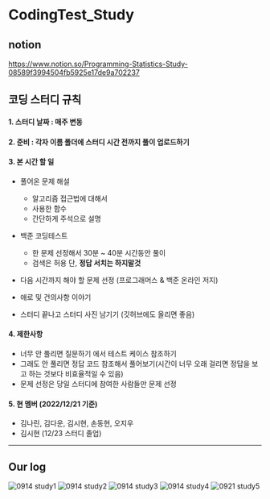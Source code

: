 # CodingTest_Study

## notion
https://www.notion.so/Programming-Statistics-Study-08589f3994504fb5925e17de9a702237

## 코딩 스터디 규칙  
#### 1. 스터디 날짜 : 매주 변동
#### 2. 준비 : 각자 이름 폴더에 **스터디 시간 전**까지 풀이 업로드하기
#### 3. 본 시간 할 일
  - 풀어온 문제 해설
    - 알고리즘 접근법에 대해서
    - 사용한 함수
    - 간단하게 주석으로 설명

  - 백준 코딩테스트
    - 한 문제 선정해서 30분 ~ 40분 시간동안 풀이
    - 검색은 허용 단, **정답 서치는 하지말것**

  - 다음 시간까지 해야 할 문제 선정 (프로그래머스 & 백준 온라인 저지)
  - 애로 및 건의사항 이야기
  - 스터디 끝나고 스터디 사진 남기기 (깃허브에도 올리면 좋음)

#### 4. 제한사항
  - 너무 안 풀리면 질문하기 에서 테스트 케이스 참조하기
  - 그래도 안 풀리면 정답 코드 참조해서 풀어보기(시간이 너무 오래 걸리면 정답을 보고 하는 것보다 비효율적일 수 있음)
  - 문제 선정은 당일 스터디에 참여한 사람들만 문제 선정
  
#### 5. 현 멤버 (2022/12/21 기준)
  - 김나린, 김다운, 김시현, 손동현, 오지우
  - 김시현 (12/23 스터디 졸업)

---

## Our log
![0914 study1](https://user-images.githubusercontent.com/69744314/208825775-894fd0bd-ad4d-400d-953b-dc0e027c2a42.jpg)
![0914 study2](https://user-images.githubusercontent.com/69744314/208825767-71434942-2030-48d6-98d8-57127c9ea55e.jpg)
![0914 study3](https://user-images.githubusercontent.com/69744314/208825762-62c09a75-e04f-4838-bf3b-0abff0117265.jpg)
![0914 study4](https://user-images.githubusercontent.com/69744314/208825757-25cc01a4-e951-4689-8fe4-1ab3d8f4d70c.jpg)
![0921 study5](https://user-images.githubusercontent.com/69744314/208825754-1565af6f-9622-44ea-ab11-a63bae0f2117.jpg)


